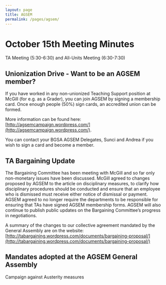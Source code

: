 ```yaml
---
layout: page
title: AGSEM
permalink: /pages/agsem/
---
```


# October 15th Meeting Minutes
TA Meeting (5:30-6:30) and All-Units Meeting (6:30-7:30)

## Unionization Drive - Want to be an AGSEM member?
If you have worked in any non-unionized Teaching Support position at McGill (for e.g. as a Grader), you can join AGSEM by signing a membership card. Once enough people (50%) sign cards, an accredited union can be formed.

More information can be found here: [http://agsemcampaign.wordpress.com/](http://agsemcampaign.wordpress.com/).

You can contact your BGSA AGSEM Delegates, Sunci and Andrea if you wish to sign a card and become a member.

## TA Bargaining Update

The Bargaining Committee has been meeting with McGill and so far only non-monetary issues have been discussed.
McGill agreed to changes proposed by AGSEM to the article on disciplinary measures, to clarify how disciplinary procedures should be conducted and ensure that an employee who is dismissed must receive either notice of dismissal or payment. AGSEM agreed to no longer require the departments to be responsible for ensuring that TAs have signed AGSEM membership forms. AGSEM will also continue to publish public updates on the Bargaining Committee’s progress in negotiations.

A summary of the changes to our collective agreement mandated by the General Assembly are on the website:
[http://tabargaining.wordpress.com/documents/bargaining-proposal/](http://tabargaining.wordpress.com/documents/bargaining-proposal/)


## Mandates adopted at the AGSEM General Assembly

Campaign against Austerity measures


